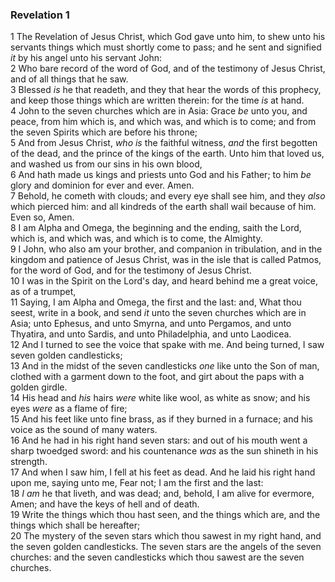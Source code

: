 ### Revelation 1

1 The Revelation of Jesus Christ, which God gave unto him, to shew unto his servants things which must shortly come to pass; and he sent and signified *it* by his angel unto his servant John:  
2 Who bare record of the word of God, and of the testimony of Jesus Christ, and of all things that he saw.  
3 Blessed *is* he that readeth, and they that hear the words of this prophecy, and keep those things which are written therein: for the time *is* at hand.  
4 John to the seven churches which are in Asia: Grace *be* unto you, and peace, from him which is, and which was, and which is to come; and from the seven Spirits which are before his throne;  
5 And from Jesus Christ, *who is* the faithful witness, *and* the first begotten of the dead, and the prince of the kings of the earth. Unto him that loved us, and washed us from our sins in his own blood,  
6 And hath made us kings and priests unto God and his Father; to him *be* glory and dominion for ever and ever. Amen.  
7 Behold, he cometh with clouds; and every eye shall see him, and they *also* which pierced him: and all kindreds of the earth shall wail because of him. Even so, Amen.  
8 I am Alpha and Omega, the beginning and the ending, saith the Lord, which is, and which was, and which is to come, the Almighty.  
9 I John, who also am your brother, and companion in tribulation, and in the kingdom and patience of Jesus Christ, was in the isle that is called Patmos, for the word of God, and for the testimony of Jesus Christ.  
10 I was in the Spirit on the Lord's day, and heard behind me a great voice, as of a trumpet,  
11 Saying, I am Alpha and Omega, the first and the last: and, What thou seest, write in a book, and send *it* unto the seven churches which are in Asia; unto Ephesus, and unto Smyrna, and unto Pergamos, and unto Thyatira, and unto Sardis, and unto Philadelphia, and unto Laodicea.  
12 And I turned to see the voice that spake with me. And being turned, I saw seven golden candlesticks;  
13 And in the midst of the seven candlesticks *one* like unto the Son of man, clothed with a garment down to the foot, and girt about the paps with a golden girdle.  
14 His head and *his* hairs *were* white like wool, as white as snow; and his eyes *were* as a flame of fire;  
15 And his feet like unto fine brass, as if they burned in a furnace; and his voice as the sound of many waters.  
16 And he had in his right hand seven stars: and out of his mouth went a sharp twoedged sword: and his countenance *was* as the sun shineth in his strength.  
17 And when I saw him, I fell at his feet as dead. And he laid his right hand upon me, saying unto me, Fear not; I am the first and the last:  
18 *I am* he that liveth, and was dead; and, behold, I am alive for evermore, Amen; and have the keys of hell and of death.  
19 Write the things which thou hast seen, and the things which are, and the things which shall be hereafter;  
20 The mystery of the seven stars which thou sawest in my right hand, and the seven golden candlesticks. The seven stars are the angels of the seven churches: and the seven candlesticks which thou sawest are the seven churches.  
